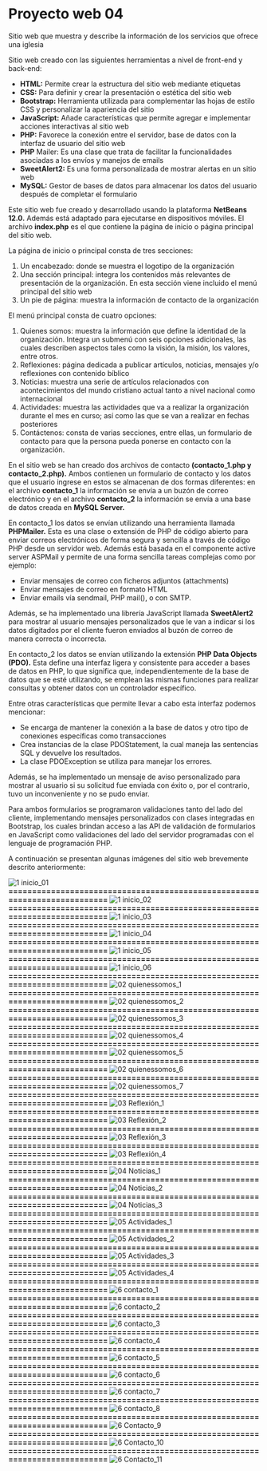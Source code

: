 # Proyecto web 04
Sitio web que muestra y describe la información de los servicios que ofrece una iglesia

Sitio web creado con las siguientes herramientas a nivel de front-end y back-end:

- **HTML:** 	Permite crear la estructura del sitio web mediante etiquetas
- **CSS:** 	Para definir y crear la presentación o estética del sitio web
- **Bootstrap:**	Herramienta utilizada para complementar las hojas de estilo CSS y personalizar la apariencia del sitio
- **JavaScript:** 	Añade características que permite agregar e implementar acciones interactivas al sitio web
- **PHP:** 	Favorece la conexión entre el servidor, base de datos con la interfaz de usuario del sitio web
- **PHP** Mailer:	Es una clase que trata de facilitar la funcionalidades asociadas a los envíos y manejos de emails
- **SweetAlert2:**	Es una forma personalizada de mostrar alertas en un sitio web
- **MySQL:**	Gestor de bases de datos para almacenar los datos del usuario después de completar el formulario

Este sitio web fue creado y desarrollado usando la plataforma **NetBeans 12.0.** Además está adaptado para ejecutarse en dispositivos móviles. El archivo **index.php** es el que contiene la página de inicio o página principal del sitio web.

La página de inicio o principal consta de tres secciones: 

1.	Un encabezado: donde se muestra el logotipo de la organización
2.	Una sección principal: integra los contenidos más relevantes de presentación de la organización. En esta sección viene incluido el menú principal del sitio web
3.	Un pie de página: muestra la información de contacto de la organización

El menú principal consta de cuatro opciones: 

1.	Quienes somos: muestra la información que define la identidad de la organización. Integra un submenú con seis opciones adicionales, las cuales describen aspectos tales como la visión, la misión, los valores, entre otros.
2.	Reflexiones: página dedicada a publicar artículos, noticias, mensajes y/o reflexiones con contenido bíblico
3.	Noticias: muestra una serie de artículos relacionados con acontecimientos del mundo cristiano actual tanto a nivel nacional como internacional 
4.	Actividades: muestra las actividades que va a realizar la organización durante el mes en curso; así como las que se van a realizar en fechas posteriores 
5.	Contáctenos: consta de varias secciones, entre ellas, un formulario de contacto para que la persona pueda ponerse en contacto con la organización.

En el sitio web se han creado dos archivos de contacto **(contacto_1.php y contacto_2.php).** Ambos contienen un formulario de contacto y los datos que el usuario ingrese en estos se almacenan de dos formas diferentes: en el archivo **contacto_1** la información se envía a un buzón de correo electrónico y en el archivo **contacto_2** la información se envía a una base de datos creada en **MySQL Server.**

En contacto_1 los datos se envían utilizando una herramienta llamada **PHPMailer.** Esta es una clase o extensión de PHP de código abierto para enviar correos electrónicos de forma segura y sencilla a través de código PHP desde un servidor web. Además está basada en el componente active server ASPMail y permite de una forma sencilla tareas complejas como por ejemplo:

-	Enviar mensajes de correo con ficheros adjuntos (attachments) 
-	Enviar mensajes de correo en formato HTML 
-	Enviar emails vía sendmail, PHP mail(), o con SMTP.

Además, se ha implementado una librería JavaScript llamada **SweetAlert2** para mostrar al usuario mensajes personalizados que le van a indicar si los datos digitados por el cliente fueron enviados al buzón de correo de manera correcta o incorrecta.

En contacto_2 los datos se envían utilizando la extensión **PHP Data Objects (PDO).** Esta define una interfaz ligera y consistente para acceder a bases de datos en PHP, lo que significa que, independientemente de la base de datos que se esté utilizando, se emplean las mismas funciones para realizar consultas y obtener datos con un controlador específico.

Entre otras características que permite llevar a cabo esta interfaz podemos mencionar:

-	Se encarga de mantener la conexión a la base de datos y otro tipo de conexiones específicas como transacciones
-	Crea instancias de la clase PDOStatement, la cual maneja las sentencias SQL y devuelve los resultados. 
-	La clase PDOException se utiliza para manejar los errores.

Además, se ha implementado un mensaje de aviso personalizado para mostrar al usuario si su solicitud fue enviada con éxito o, por el contrario, tuvo un inconveniente y no se pudo enviar.

Para ambos formularios se programaron validaciones tanto del lado del cliente, implementando mensajes personalizados con clases integradas en Bootstrap, los cuales brindan acceso a las API de validación de formularios en JavaScript como validaciones del lado del servidor programadas con el lenguaje de programación PHP.

A continuación se presentan algunas imágenes del sitio web brevemente descrito anteriormente:

![1  inicio_01](https://github.com/user-attachments/assets/76f375d7-7015-4093-97b7-41e3b62d4caa)
**==========================================================================**
![1  inicio_02](https://github.com/user-attachments/assets/87269a2c-d1a1-45da-86b0-600cac730043)
**==========================================================================**
![1  inicio_03](https://github.com/user-attachments/assets/d4fa92e3-6ac1-45b9-bb54-35bb1d85ac92)
**==========================================================================**
![1  inicio_04](https://github.com/user-attachments/assets/6323420d-3344-418d-a6d0-2ef169fd0b4f)
**==========================================================================**
![1  inicio_05](https://github.com/user-attachments/assets/5b4c3d30-efdd-407a-939c-9fd52ffde890)
**==========================================================================**
![1  inicio_06](https://github.com/user-attachments/assets/92194c39-9f47-4cd4-be41-ddd04845fbf2)
**==========================================================================**
![02  quienessomos_1](https://github.com/user-attachments/assets/404e7889-e0a5-4760-9e6f-0714c771763e)
**==========================================================================**
![02  quienessomos_2](https://github.com/user-attachments/assets/cc898253-5cdf-41d9-b920-ccee58a97108)
**==========================================================================**
![02  quienessomos_3](https://github.com/user-attachments/assets/b692b67b-ca57-471f-8e02-769f28cde2cd)
**==========================================================================**
![02  quienessomos_4](https://github.com/user-attachments/assets/57f71012-7c6e-41a7-b39d-d9073509f608)
**==========================================================================**
![02  quienessomos_5](https://github.com/user-attachments/assets/401226dc-1227-4f9d-91c7-db3fe14d8fc8)
**==========================================================================**
![02  quienessomos_6](https://github.com/user-attachments/assets/faca5024-d33b-4ca2-9b29-ceeaca1284e7)
**==========================================================================**
![02  quienessomos_7](https://github.com/user-attachments/assets/8bbb021f-a4ca-41c7-8c10-596f05f0222c)
**==========================================================================**
![03  Reflexión_1](https://github.com/user-attachments/assets/b984b80d-bbcb-4e58-ab6a-5f01e3211160)
**==========================================================================**
![03  Reflexión_2](https://github.com/user-attachments/assets/f376bf71-c502-4546-ba9c-09dc98b6d999)
**==========================================================================**
![03  Reflexión_3](https://github.com/user-attachments/assets/603e285f-7f60-49f7-a250-417aa3ca291f)
**==========================================================================**
![03  Reflexión_4](https://github.com/user-attachments/assets/ac763e2a-cd6c-4a0b-ad4d-6eb955e3a306)
**==========================================================================**
![04  Noticias_1](https://github.com/user-attachments/assets/b8ffd2ef-bf6a-4595-805e-4f7169390f1e)
**==========================================================================**
![04  Noticias_2](https://github.com/user-attachments/assets/d6d5299f-94d1-4bb6-9cb5-8a42ca21fca4)
**==========================================================================**
![04  Noticias_3](https://github.com/user-attachments/assets/169c26d1-926c-46ac-bd85-d5b95fc26480)
**==========================================================================**
![05  Actividades_1](https://github.com/user-attachments/assets/5b1b7348-5853-47ec-9aeb-da3d16f84153)
**==========================================================================**
![05  Actividades_2](https://github.com/user-attachments/assets/8c89d5cb-5f30-4a2f-995f-c367b76eeb3d)
**==========================================================================**
![05  Actividades_3](https://github.com/user-attachments/assets/ec1391bc-6179-48aa-ad06-2505290702c4)
**==========================================================================**
![05  Actividades_4](https://github.com/user-attachments/assets/69112fad-e699-4da3-b738-04a2e1e360bd)
**==========================================================================**
![6  contacto_1](https://github.com/user-attachments/assets/f1b5293a-a8e1-4a27-8a78-3f84e1ab14a5)
**==========================================================================**
![6  contacto_2](https://github.com/user-attachments/assets/3b301ebb-1812-444b-af72-299654e6b0a1)
**==========================================================================**
![6  contacto_3](https://github.com/user-attachments/assets/a96537b0-1912-4a2b-a6e0-d989792138ed)
**==========================================================================**
![6  contacto_4](https://github.com/user-attachments/assets/27852c34-0720-4e2f-b3ae-3574a928f4db)
**==========================================================================**
![6  contacto_5](https://github.com/user-attachments/assets/18245f4d-f4ac-48ad-994f-79764c35c818)
**==========================================================================**
![6  contacto_6](https://github.com/user-attachments/assets/224e4282-24b0-463a-bd14-67641a00fc20)
**==========================================================================**
![6  contacto_7](https://github.com/misproyectosweb/proyecto-web-04/assets/98922137/6d3a5210-0bd8-48a2-97ff-ca60ab0708ab)
**==========================================================================**
![6  contacto_8](https://github.com/misproyectosweb/proyecto-web-04/assets/98922137/d6a23c23-034e-428b-a5cc-cae833eab4b0)
**==========================================================================**
![6  Contacto_9](https://github.com/misproyectosweb/proyecto-web-04/assets/98922137/e82e2ab6-1f06-486b-a79d-1347416263a8)
**==========================================================================**
![6  Contacto_10](https://github.com/misproyectosweb/proyecto-web-04/assets/98922137/53a19ce3-189c-4939-b4a9-cc0edcf8de28)
**==========================================================================**
![6  Contacto_11](https://github.com/misproyectosweb/proyecto-web-04/assets/98922137/ca269daf-7961-413c-947b-fa8e006d52f6)
